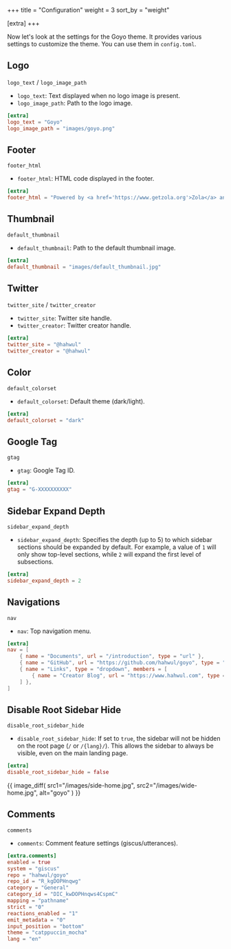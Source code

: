 +++
title = "Configuration"
weight = 3
sort_by = "weight"

[extra]
+++

Now let's look at the settings for the Goyo theme. It provides various settings to customize the theme. You can use them in `config.toml`.

## Logo
`logo_text` / `logo_image_path`

- `logo_text`: Text displayed when no logo image is present.
- `logo_image_path`: Path to the logo image.

```toml
[extra]
logo_text = "Goyo"
logo_image_path = "images/goyo.png"
```

## Footer
`footer_html`

- `footer_html`: HTML code displayed in the footer.

```toml
[extra]
footer_html = "Powered by <a href='https://www.getzola.org'>Zola</a> and <a href='https://github.com/hahwul/goyo'>Goyo</a>"
```

## Thumbnail
`default_thumbnail`

- `default_thumbnail`: Path to the default thumbnail image.

```toml
[extra]
default_thumbnail = "images/default_thumbnail.jpg"
```

## Twitter
`twitter_site` / `twitter_creator`

- `twitter_site`: Twitter site handle.
- `twitter_creator`: Twitter creator handle.

```toml
[extra]
twitter_site = "@hahwul"
twitter_creator = "@hahwul"
```

## Color
`default_colorset`

- `default_colorset`: Default theme (dark/light).

```toml
[extra]
default_colorset = "dark"
```

## Google Tag
`gtag`

- `gtag`: Google Tag ID.

```toml
[extra]
gtag = "G-XXXXXXXXXX"
```

## Sidebar Expand Depth
`sidebar_expand_depth`

- `sidebar_expand_depth`: Specifies the depth (up to 5) to which sidebar sections should be expanded by default. For example, a value of `1` will only show top-level sections, while `2` will expand the first level of subsections.

```toml
[extra]
sidebar_expand_depth = 2
```

## Navigations
`nav`

- `nav`: Top navigation menu.

```toml
[extra]
nav = [
    { name = "Documents", url = "/introduction", type = "url" },
    { name = "GitHub", url = "https://github.com/hahwul/goyo", type = "url" },
    { name = "Links", type = "dropdown", members = [
        { name = "Creator Blog", url = "https://www.hahwul.com", type = "url" },
    ] },
]
```

## Disable Root Sidebar Hide
`disable_root_sidebar_hide`

- `disable_root_sidebar_hide`: If set to `true`, the sidebar will not be hidden on the root page (`/` or `/{lang}/`). This allows the sidebar to always be visible, even on the main landing page.

```toml
[extra]
disable_root_sidebar_hide = false
```

{{ image_diff(
    src1="/images/side-home.jpg",
    src2="/images/wide-home.jpg",
    alt="goyo"
) }}

## Comments
`comments`

- `comments`: Comment feature settings (giscus/utterances).

```toml
[extra.comments]
enabled = true
system = "giscus"
repo = "hahwul/goyo"
repo_id = "R_kgDOPHnqwg"
category = "General"
category_id = "DIC_kwDOPHnqws4CspmC"
mapping = "pathname"
strict = "0"
reactions_enabled = "1"
emit_metadata = "0"
input_position = "bottom"
theme = "catppuccin_mocha"
lang = "en"
```
